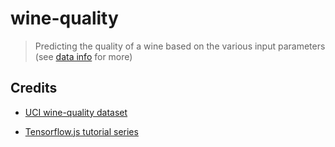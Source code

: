 # wine-quality

> Predicting the quality of a wine based on the various input parameters (see [data info](./data/winequality.names) for more)

## Credits

- [UCI wine-quality dataset](http://archive.ics.uci.edu/ml/datasets/Wine+Quality)

- [Tensorflow.js tutorial series](https://www.youtube.com/playlist?list=PLRqwX-V7Uu6bmMRCIoTi72aNWHo7epX4L)

